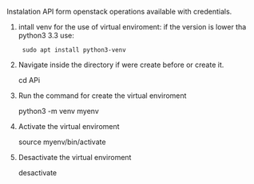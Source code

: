 Instalation API form openstack operations available with credentials.

1. intall venv for the use of virtual enviroment:
    if the version is lower tha python3 3.3 use:
        
        sudo apt install python3-venv

2. Navigate inside the directory if were create before or create it.
    
    cd APi

3. Run the command for create the virtual enviroment

    python3 -m venv myenv

4. Activate the virtual enviroment 
    
    source myenv/bin/activate

5. Desactivate the virtual enviroment

    desactivate

